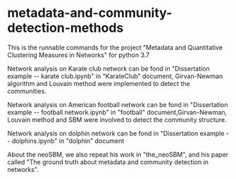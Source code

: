 # metadata-and-community-detection-methods
This is the runnable commands for the project "Metadata and Quantitative Clustering Measures in Networks" for python 3.7 


Network analysis on Karate club network can be fond in "Dissertation example -- karate club.ipynb" in "KarateClub" document, Girvan-Newman algorithm and Louvain method were implemented to detect the communities.

Network analysis on American football network can be fond in "Dissertation example -- football network.ipynb" in "football" document,Girvan-Newman, Louvain method and SBM were involved to detect the community structure. 

Network analysis on dolphin network can be fond in "Dissertation example -- dolphins.ipynb" in "dolphin" document 

About the neoSBM, we also repeat his work in "the_neoSBM", and his paper called "The ground truth about metadata and community detection in networks".
